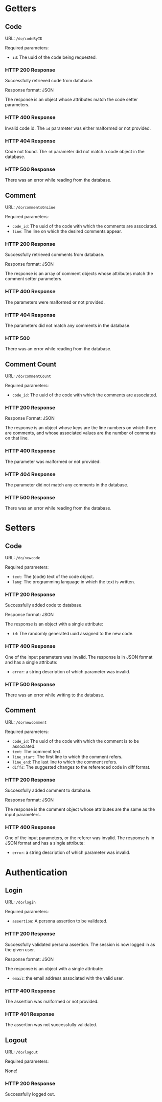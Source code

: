 # Getters

## Code

URL: `/do/codeByID`

Required parameters:

* `id`: The uuid of the code being requested.

### HTTP 200 Response

Successfully retrieved code from database.

Response format: JSON

The response is an object whose attributes match the code setter parameters.

### HTTP 400 Response

Invalid code id.  The `id` parameter was either malformed or not provided.

### HTTP 404 Response

Code not found.  The `id` parameter did not match a code object in the database.

### HTTP 500 Response

There was an error while reading from the database.

## Comment

URL: `/do/commentsOnLine`

Required parameters:

* `code_id`: The uuid of the code with which the comments are associated.
* `line`: The line on which the desired comments appear.

### HTTP 200 Response

Successfully retrieved comments from database.

Response format: JSON

The response is an array of comment objects whose attributes match the comment
setter parameters.

### HTTP 400 Response

The parameters were malformed or not provided.

### HTTP 404 Response

The parameters did not match any comments in the database.

### HTTP 500

There was an error while reading from the database.

## Comment Count

URL: `/do/commentCount`

Required parameters:

* `code_id`: The uuid of the code with which the comments are associated.

### HTTP 200 Response

Response Format: JSON

The response is an object whose keys are the line numbers on which there are
comments, and whose associated values are the number of comments on that line.

### HTTP 400 Response

The parameter was malformed or not provided.

### HTTP 404 Response

The parameter did not match any comments in the database.

### HTTP 500 Response

There was an error while reading from the database.

# Setters

## Code

URL: `/do/newcode`

Required parameters:

* `text`: The (code) text of the code object.
* `lang`: The programming language in which the text is written.

### HTTP 200 Response

Successfully added code to database.

Response format: JSON

The response is an object with a single attribute:

* `id`: The randomly generated uuid assigned to the new code.

### HTTP 400 Response

One of the input parameters was invalid.  The response is in JSON format and has
a single attribute:

* `error`: a string description of which parameter was invalid.

### HTTP 500 Response

There was an error while writing to the database.

## Comment

URL: `/do/newcomment`

Required parameters:

* `code_id`: The uuid of the code with which the comment is to be associated.
* `text`: The comment text.
* `line_start`: The first line to which the comment refers.
* `line_end`: The last line to which the comment refers.
* `diffs`: The suggested changes to the referenced code in diff format.

### HTTP 200 Response

Successfully added comment to database.

Response format: JSON

The response is the comment object whose attributes are the same as the input
parameters.

### HTTP 400 Response

One of the input parameters, or the referer was invalid.  The response is in
JSON format and has a single attribute:

* `error`: a string description of which parameter was invalid.

# Authentication

## Login

URL: `/do/login`

Required parameters:

* `assertion`: A persona assertion to be validated.

### HTTP 200 Response

Successfully validated persona assertion.  The session is now logged in as the
given user.

Response format: JSON

The response is an object with a single attribute:

* `email`: the email address associated with the valid user.

### HTTP 400 Response

The assertion was malformed or not provided.

### HTTP 401 Response

The assertion was not successfully validated.

## Logout

URL: `/do/logout`

Required parameters:

None!

### HTTP 200 Response

Successfully logged out.
